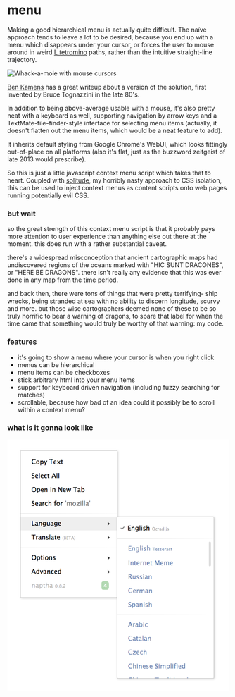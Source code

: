 menu
====

Making a good hierarchical menu is actually quite difficult. The naïve approach tends to leave a lot to be desired, because you end up with a menu which disappears under your cursor, or forces the user to mouse around in weird [L tetromino](http://en.wikipedia.org/wiki/Tetromino) paths, rather than the intuitive straight-line trajectory. 

![Whack-a-mole with mouse cursors](http://static.tumblr.com/9hgswys/iU1mj8c6y/bootstrap-bug.gif)

[Ben Kamens](http://bjk5.com/post/44698559168/breaking-down-amazons-mega-dropdown) has a great writeup about a version of the solution, first invented by Bruce Tognazzini in the late 80's. 

In addition to being above-average usable with a mouse, it's also pretty neat with a keyboard as well, supporting navigation by arrow keys and a TextMate-file-finder-style interface for selecting menu items (actually, it doesn't flatten out the menu items, which would be a neat feature to add). 

It inherits default styling from Google Chrome's WebUI, which looks fittingly out-of-place on all platforms (also it's flat, just as the buzzword zeitgeist of late 2013 would prescribe).  

So this is just a little javascript context menu script which takes that to heart. Coupled with [solitude](https://github.com/naptha/solitude), my horribly nasty approach to CSS isolation, this can be used to inject context menus as content scripts onto web pages running potentially evil CSS. 


### but wait

so the great strength of this context menu script is that it probably pays more attention to user experience than anything else out there at the moment. this does run with a rather substantial caveat.

there's a widespread misconception that ancient cartographic maps had undiscovered regions of the oceans marked with "HIC SUNT DRACONES", or "HERE BE DRAGONS". there isn't really any evidence that this was ever done in any map from the time period.

and back then, there were tons of things that were pretty terrifying- ship wrecks, being stranded at sea with no ability to discern longitude, scurvy and more. but those wise cartographers deemed none of these to be so truly horrific to bear a warning of dragons, to spare that label for when the time came that something would truly be worthy of that warning: my code. 

### features

* it's going to show a menu where your cursor is when you right click
* menus can be hierarchical
* menu items can be checkboxes
* stick arbitrary html into your menu items
* support for keyboard driven navigation (including fuzzy searching for matches)
* scrollable, because how bad of an idea could it possibly be to scroll within a context menu?


### what is it gonna look like

![mock of what the menu can be](mock.png)

